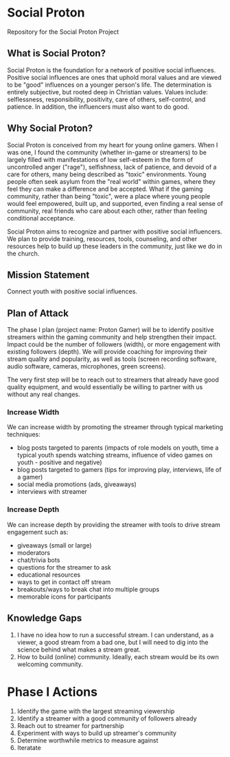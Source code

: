 # Social Proton
Repository for the Social Proton Project

## What is Social Proton?
Social Proton is the foundation for a network of positive social influences. Positive social influences are ones that uphold moral values and are viewed to be "good" influences on a younger person's life. The determination is entirely subjective, but rooted deep in Christian values. Values include: selflessness, responsibility, positivity, care of others, self-control, and patience. In addition, the influencers must also want to do good.

## Why Social Proton?
Social Proton is conceived from my heart for young online gamers. When I was one, I found the community (whether in-game or streamers) to be largely filled with manifestations of low self-esteem in the form of uncontrolled anger ("rage"), selfishness, lack of patience, and devoid of a care for others, many being described as "toxic" environments. Young people often seek asylum from the "real world" within games, where they feel they can make a difference and be accepted. What if the gaming community, rather than being "toxic", were a place where young people would feel empowered, built up, and supported, even finding a real sense of community, real friends who care about each other, rather than feeling conditional acceptance. 

Social Proton aims to recognize and partner with positive social influencers. We plan to provide training, resources, tools, counseling, and other resources help to build up these leaders in the community, just like we do in the church.

## Mission Statement
Connect youth with positive social influences.

## Plan of Attack
The phase I plan (project name: Proton Gamer) will be to identify positive streamers within the gaming community and help strengthen their impact. Impact could be the number of followers (width), or more engagement with existing followers (depth). We will provide coaching for improving their stream quality and popularity, as well as tools (screen recording software, audio software, cameras, microphones, green screens).

The very first step will be to reach out to streamers that already have good quality equipment, and would essentially be willing to partner with us without any real changes.

### Increase Width
We can increase width by promoting the streamer through typical marketing techniques:
- blog posts targeted to parents (impacts of role models on youth, time a typical youth spends watching streams, influence of video games on youth - positive and negative)
- blog posts targeted to gamers (tips for improving play, interviews, life of a gamer)
- social media promotions (ads, giveaways)
- interviews with streamer

### Increase Depth
We can increase depth by providing the streamer with tools to drive stream engagement such as:
- giveaways (small or large)
- moderators 
- chat/trivia bots
- questions for the streamer to ask
- educational resources
- ways to get in contact off stream
- breakouts/ways to break chat into multiple groups
- memorable icons for participants

## Knowledge Gaps
1. I have no idea how to run a successful stream. I can understand, as a viewer, a good stream from a bad one, but I will need to dig into the science behind what makes a stream great.
2. How to build (online) community. Ideally, each stream would be its own welcoming community.

# Phase I Actions
1. Identify the game with the largest streaming viewership
2. Identify a streamer with a good community of followers already
3. Reach out to streamer for partnership
4. Experiment with ways to build up streamer's community
5. Determine worthwhile metrics to measure against
6. Iteratate

